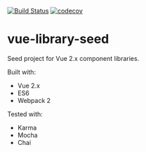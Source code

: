[![Build Status](https://semaphoreci.com/api/v1/schuijers/vue-library-seed/branches/master/shields_badge.svg)](https://semaphoreci.com/schuijers/vue-library-seed)
[![codecov](https://codecov.io/gh/schuijers/vue-library-seed/branch/master/graph/badge.svg)](https://codecov.io/gh/schuijers/vue-library-seed)

# vue-library-seed
Seed project for Vue 2.x component libraries.

Built with:
* Vue 2.x
* ES6
* Webpack 2

Tested with:
* Karma
* Mocha
* Chai